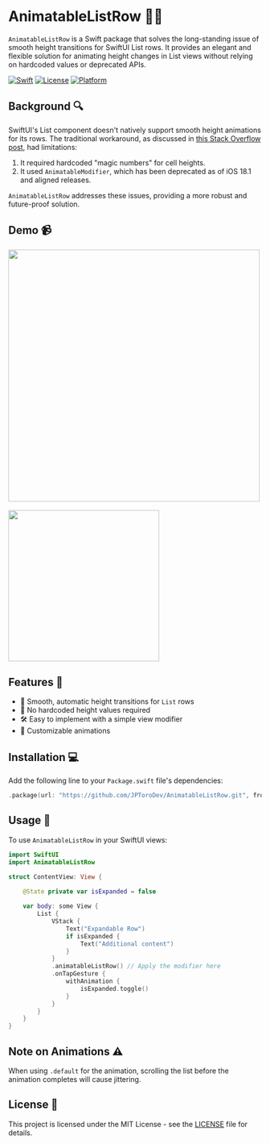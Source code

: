 # AnimatableListRow 📱✨

`AnimatableListRow` is a Swift package that solves the long-standing issue of smooth height transitions for SwiftUI List rows. It provides an elegant and flexible solution for animating height changes in List views without relying on hardcoded values or deprecated APIs.

[![Swift](https://img.shields.io/badge/Swift-6.0-orange.svg)](https://swift.org)
[![License](https://img.shields.io/badge/License-MIT-yellow.svg)](https://opensource.org/licenses/MIT)
[![Platform](https://img.shields.io/badge/platform-iOS%2018%2B%20%7C%20macOS%2015%2B-lightgrey.svg)](https://developer.apple.com/)

## Background 🔍

SwiftUI's List component doesn't natively support smooth height animations for its rows. The traditional workaround, as discussed in [this Stack Overflow post](https://stackoverflow.com/questions/57854449/swiftui-animations-triggered-inside-a-view-thats-in-a-list-doesnt-animate-th/60873883#60873883), had limitations:

1. It required hardcoded "magic numbers" for cell heights.
2. It used `AnimatableModifier`, which has been deprecated as of iOS 18.1 and aligned releases.

`AnimatableListRow` addresses these issues, providing a more robust and future-proof solution.

## Demo 📹
<div>
<img src="https://github.com/user-attachments/assets/f4ddcdf3-7657-4b7a-8cbd-d0186513778e" height="500">
<br>
<br>
<img src="https://github.com/user-attachments/assets/b25673d2-c439-495a-8926-bcdbdcf58899" height="300">

</div>

## Features 🌟

- 🔄 Smooth, automatic height transitions for `List` rows
- 📏 No hardcoded height values required
- 🛠️ Easy to implement with a simple view modifier
- 🎨 Customizable animations

## Installation 💻

Add the following line to your `Package.swift` file's dependencies:

```swift
.package(url: "https://github.com/JPToroDev/AnimatableListRow.git", from: "1.0.0")
```

## Usage 🚀

To use `AnimatableListRow` in your SwiftUI views:

```swift
import SwiftUI
import AnimatableListRow

struct ContentView: View {

    @State private var isExpanded = false
    
    var body: some View {
        List {
            VStack {
                Text("Expandable Row")
                if isExpanded {
                    Text("Additional content")
                }
            }
            .animatableListRow() // Apply the modifier here
            .onTapGesture {
                withAnimation {
                    isExpanded.toggle()
                }
            }
        }
    }
}
```
## Note on Animations ⚠️

When using `.default` for the animation, scrolling the list before the animation completes will cause jittering.

## License 📄

This project is licensed under the MIT License - see the [LICENSE](LICENSE) file for details.
